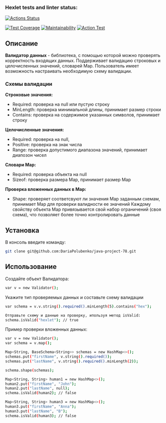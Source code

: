 ### Hexlet tests and linter status:
[![Actions Status](https://github.com/DariaPolubenko/java-project-78/actions/workflows/hexlet-check.yml/badge.svg)](https://github.com/DariaPolubenko/java-project-78/actions)


[![Test Coverage](https://api.codeclimate.com/v1/badges/7171d34baf2bd0f50816/test_coverage)](https://codeclimate.com/github/DariaPolubenko/java-project-78/test_coverage)
[![Maintainability](https://api.codeclimate.com/v1/badges/7171d34baf2bd0f50816/maintainability)](https://codeclimate.com/github/DariaPolubenko/java-project-78/maintainability)
[![Action Test](https://github.com/DariaPolubenko/java-project-78/actions/workflows/main.yml/badge.svg)](https://github.com/DariaPolubenko/java-project-78/actions)


## Описание
**Валидатор данных** - библиотека, с помощью которой можно проверять корректность входящих данных. Поддерживает валидацию строковых и целочисленных значений, словарей Map.
Пользователь имеет возможность настраивать необходимую схему валидации.

### Схемы валидации

**Строковые значения:**
   - Required: проверка на null или пустую строку
   - MinLength: проверка минимальной длины, принимает размер строки
   - Contains: проверка на содержимое указанных символов, принимает строку
  
**Целочисленные значения:**
   - Required: проверка на null,
   - Positive: проверка на знак числа
   - Range: проверка допустимого диапазона значений, принимает диапозон чисел

**Словари Map:**
   - Required: проверка объекта на null
   - Sizeof: проверка размера Map, принимает размер Map
   
**Проверка вложенных данных в Map:**
   - Shape: проверяет соответсвуют ли значения Map заданным схемам, принимает Map для проверки валидности ее значений
     Каждому свойству объекта Map привязывается свой набор ограничений (своя схема), что позволяет более точно контролировать данные


## Установка
В консоль введите команду:
```bash
git clone git@github.com:DariaPolubenko/java-project-78.git
```


## Использование
Создайте объект Валидатора:
```bash
var v = new Validator();
```
Укажите тип проверяемых данных и составьте схему валидации
```bash
var schema = v.v.string().required().minLength(5).contains("hex");
```
```bash
Отправьте схему и данные на проверку, ипользуя метод isValid:
schema.isValid("hexlet"); // true
```

Пример проверки вложенных данных:
```bash
var v = new Validator();
var schema = v.map();

Map<String, BaseSchema<String>> schemas = new HashMap<>();
schemas.put("firstName", v.string().required());
schemas.put("lastName", v.string().required().minLength(2));

schema.shape(schemas);

Map<String, String> human1 = new HashMap<>();
human2.put("firstName", "John");
human2.put("lastName", null);
schema.isValid(human2); // false

Map<String, String> human3 = new HashMap<>();
human3.put("firstName", "Anna");
human3.put("lastName", "B");
schema.isValid(human3); // false
```
